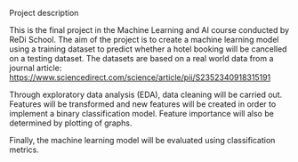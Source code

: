 Project description

This is the final project in the Machine Learning and AI course conducted by ReDi School. The aim of the project is to
create a machine learning model using a training dataset to predict whether a hotel booking will be cancelled on a 
testing dataset. The datasets are based on a real world data from a journal article: https://www.sciencedirect.com/science/article/pii/S2352340918315191 

Through exploratory data analysis (EDA), data cleaning will be carried out. 
Features will be transformed and new features will be created in order to implement a binary classification model.
Feature importance will also be determined by plotting of graphs.

Finally, the machine learning model will be evaluated using classification metrics.

